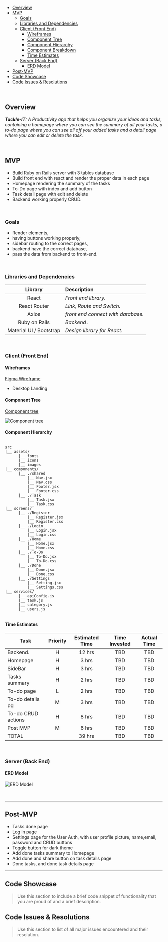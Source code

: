 
- [Overview](#overview)
- [MVP](#mvp)
  - [Goals](#goals)
  - [Libraries and Dependencies](#libraries-and-dependencies)
  - [Client (Front End)](#client-front-end)
    - [Wireframes](#wireframes)
    - [Component Tree](#component-tree)
    - [Component Hierarchy](#component-hierarchy)
    - [Component Breakdown](#component-breakdown)
    - [Time Estimates](#time-estimates)
  - [Server (Back End)](#server-back-end)
    - [ERD Model](#erd-model)
- [Post-MVP](#post-mvp)
- [Code Showcase](#code-showcase)
- [Code Issues & Resolutions](#code-issues--resolutions)

<br>

## Overview

_**Tackle-IT:** A Productivity app that helps you organize your ideas and tasks, containing a homepage where you can see the summary of all your tasks, a to-do page where you can see all off your added tasks and a detail page where you can edit or delete the task._


<br>

## MVP

- Build Ruby on Rails server with 3 tables database
- Build front end with react and render the proper data in each page
- Homepage rendering the summary of the tasks
- To-Do page with index and add button
- Task detail page with edit and delete
- Backend working properly CRUD.

<br>

### Goals

- Render elements,
- having buttons working properly,
- sidebar routing to the correct pages,
- backend have the correct database,
- pass the data from backend to front-end.

<br>

### Libraries and Dependencies


|     Library      | Description                                |
| :--------------: | :----------------------------------------- |
|      React       | _Front end library._ |
|   React Router   | _Link, Route and Switch._ |
|      Axios       | _front end connect with database._ |
|  Ruby on Rails  | _Backend ._ |
|  Material UI / Bootstrap   | _Design library for React._ |

<br>

### Client (Front End)

#### Wireframes


[Figma Wireframe](https://www.figma.com/file/sWwq3LaVewwNnx0rtF687k/Tackle-IT?node-id=1%3A237)

- Desktop Landing


#### Component Tree

[Component tree](https://whimsical.com/tackle-it-CqTRj9KiQ7PJUtZ4G1ihVH)


![Component tree](https://imgur.com/uu0Hhfe.png)

#### Component Hierarchy
 

``` structure

src
|__ assets/
      |__ fonts
      |__ icons
      |__ images
|__ components/
      |__ ./shared
          |__ Nav.jsx
          |__ Nav.css
          |__ Footer.jsx
          |__ Footer.css
      |__ ./Task
          |__ Task.jsx
          |__ Task.css
|__ screens/
      |__ ./Register
          |__ Register.jsx
          |__ Register.css
      |__ ./Login
          |__ Login.jsx
          |__ Login.css
      |__ ./Home
          |__ Home.jsx
          |__ Home.css
      |__ ./To-Do
          |__ To-Do.jsx
          |__ To-Do.css
      |__ ./Done
          |__ Done.jsx
          |__ Done.css
      |__ ./Settings
          |__ Setting.jsx
          |__ Settings.css
|__ services/
      |__ apiConfig.js
      |__ task.js
      |__ category.js
      |__ users.js
      
```


#### Time Estimates

| Task                | Priority | Estimated Time | Time Invested | Actual Time |
| ------------------- | :------: | :------------: | :-----------: | :---------: |
| Backend.            |    H     |     12 hrs      |      TBD      |     TBD     |
| Homepage            |    H     |     3 hrs      |      TBD      |     TBD     |
| SideBar             |    H     |     3 hrs      |      TBD      |     TBD     |
| Tasks summary       |    H     |     2 hrs      |      TBD      |     TBD     |
| To-do page          |    L     |     2 hrs      |      TBD      |     TBD     |
| To-do details pg    |    M     |     3 hrs      |      TBD      |     TBD     |
| To-do CRUD actions  |    H     |     8 hrs      |      TBD      |     TBD     |
| Post MVP            |    M     |     6 hrs      |      TBD      |     TBD     |
| TOTAL               |          |     39 hrs     |      TBD      |     TBD     |


<br>

### Server (Back End)

#### ERD Model
![ERD Model](https://i.imgur.com/wfgFpsj.png)


<br>

***

## Post-MVP

 - Tasks done page
  - Log in page
  - Settings page for the User Auth, with user profile picture, name,email, password and CRUD buttons
  - Toggle button for dark theme
  - Add done tasks summary to Homepage
  - Add done and share button on task details page
  - Done tasks, and done task details page
  

***

## Code Showcase

> Use this section to include a brief code snippet of functionality that you are proud of and a brief description.

## Code Issues & Resolutions

> Use this section to list of all major issues encountered and their resolution.
